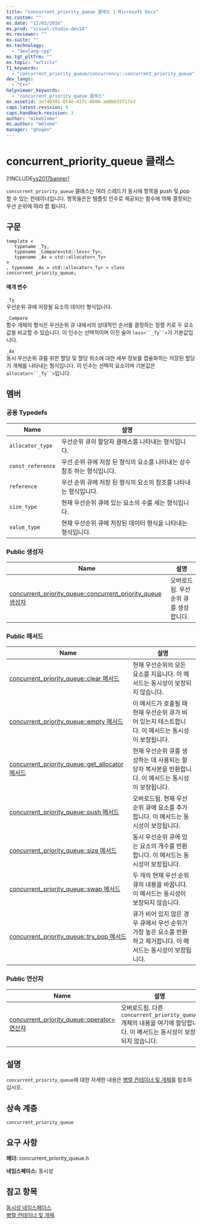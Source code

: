 ```yaml
---
title: "concurrent_priority_queue 클래스 | Microsoft Docs"
ms.custom: ""
ms.date: "12/03/2016"
ms.prod: "visual-studio-dev14"
ms.reviewer: ""
ms.suite: ""
ms.technology: 
  - "devlang-cpp"
ms.tgt_pltfrm: ""
ms.topic: "article"
f1_keywords: 
  - "concurrent_priority_queue/concurrency::concurrent_priority_queue"
dev_langs: 
  - "C++"
helpviewer_keywords: 
  - "concurrent_priority_queue 클래스"
ms.assetid: 3e740381-0f4e-41fc-8b66-ad0bb55f17a3
caps.latest.revision: 9
caps.handback.revision: 3
author: "mikeblome"
ms.author: "mblome"
manager: "ghogen"
---
```

# concurrent_priority_queue 클래스
[!INCLUDE[vs2017banner](../../../assembler/inline/includes/vs2017banner.md)]

`concurrent_priority_queue` 클래스는 여러 스레드가 동시에 항목을 push 및 pop 할 수 있는 컨테이너입니다.  항목들은은 템플릿 인수로 제공되는 함수에 의해 결정되는 우선 순위에 따라 팝 됩니다.  
  
## 구문  
  
```  
template <  
   typename _Ty,  
   typename _Compare=std::less<_Ty>,  
   typename _Ax = std::allocator<_Ty>  
>  
, typename _Ax = std::allocator<_Ty> > class concurrent_priority_queue;  
```  
  
#### 매개 변수  
 `_Ty`  
 우선순위 큐에 저장될 요소의 데이터 형식입니다.  
  
 `_Compare`  
 함수 개체의 형식은 우선순위 큐 내에서의 상대적인 순서를 결정하는 정렬 키로 두 요소 값을 비교할 수 있습니다.  이 인수는 선택적이며 이진 술어 `less<``_Ty``>`가 기본값입니다.  
  
 `_Ax`  
 동시 우선순위 큐를 위한 할당 및 할당 취소에 대한 세부 정보를 캡슐화하는 저장된 할당기 개체를 나타내는 형식입니다.  이 인수는 선택적 요소이며 기본값은 `allocator<``_Ty``>`입니다.  
  
## 멤버  
  
### 공용 Typedefs  
  
|Name|설명|  
|----------|--------|  
|`allocator_type`|우선순위 큐의 할당자 클래스를 나타내는 형식입니다.|  
|`const_reference`|우선 순위 큐에 저장 된 형식의 요소를 나타내는 상수 참조 하는 형식입니다.|  
|`reference`|우선 순위 큐에 저장 된 형식의 요소의 참조를 나타내는 형식입니다.|  
|`size_type`|현재 우선순위 큐에 있는 요소의 수를 세는 형식입니다.|  
|`value_type`|현재 우선순위 큐에 저장된 데이터 형식을 나타내는 형식입니다.|  
  
### Public 생성자  
  
|Name|설명|  
|----------|--------|  
|[concurrent\_priority\_queue::concurrent\_priority\_queue 생성자](../Topic/concurrent_priority_queue::concurrent_priority_queue%20Constructor.md)|오버로드됨.  우선순위 큐를 생성합니다.|  
  
### Public 메서드  
  
|Name|설명|  
|----------|--------|  
|[concurrent\_priority\_queue::clear 메서드](../Topic/concurrent_priority_queue::clear%20Method.md)|현재 우선순위의 모든 요소를 지웁니다.  이 메서드는 동시성이 보장되지 않습니다.|  
|[concurrent\_priority\_queue::empty 메서드](../Topic/concurrent_priority_queue::empty%20Method.md)|이 메서드가 호출될 때 현재 우선순위 큐가 비어 있는지 테스트합니다.  이 메서드는 동시성이 보장됩니다.|  
|[concurrent\_priority\_queue::get\_allocator 메서드](../Topic/concurrent_priority_queue::get_allocator%20Method.md)|현재 우선순위 큐를 생성하는 데 사용되는 할당자 복사본을 반환합니다.  이 메서드는 동시성이 보장됩니다.|  
|[concurrent\_priority\_queue::push 메서드](../Topic/concurrent_priority_queue::push%20Method.md)|오버로드됨.  현재 우선 순위 큐에 요소를 추가 합니다.  이 메서드는 동시성이 보장됩니다.|  
|[concurrent\_priority\_queue::size 메서드](../Topic/concurrent_priority_queue::size%20Method.md)|동시 우선순위 큐에 있는 요소의 개수를 반환합니다.  이 메서드는 동시성이 보장됩니다.|  
|[concurrent\_priority\_queue::swap 메서드](../Topic/concurrent_priority_queue::swap%20Method.md)|두 개의 현재 우선 순위 큐의 내용을 바꿉니다.  이 메서드는 동시성이 보장되지 않습니다.|  
|[concurrent\_priority\_queue::try\_pop 메서드](../Topic/concurrent_priority_queue::try_pop%20Method.md)|큐가 비어 있지 않은 경우 큐에서 우선 순위가 가장 높은 요소를 반환하고 제거합니다.  이 메서드는 동시성이 보장됩니다.|  
  
### Public 연산자  
  
|Name|설명|  
|----------|--------|  
|[concurrent\_priority\_queue::operator\= 연산자](../Topic/concurrent_priority_queue::operator=%20Operator.md)|오버로드됨.  다른 `concurrent_priority_queue` 개체의 내용을 여기에 할당합니다.  이 메서드는 동시성이 보장되지 않습니다.|  
  
## 설명  
 `concurrent_priority_queue`에 대한 자세한 내용은 [병렬 컨테이너 및 개체](../../../parallel/concrt/parallel-containers-and-objects.md)를 참조하십시오.  
  
## 상속 계층  
 `concurrent_priority_queue`  
  
## 요구 사항  
 **헤더:** concurrent\_priority\_queue.h  
  
 **네임스페이스:** 동시성  
  
## 참고 항목  
 [동시성 네임스페이스](../../../parallel/concrt/reference/concurrency-namespace.md)   
 [병렬 컨테이너 및 개체](../../../parallel/concrt/parallel-containers-and-objects.md)